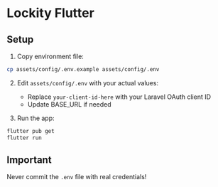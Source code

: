 # Lockity Flutter

## Setup

1. Copy environment file:
```bash
cp assets/config/.env.example assets/config/.env
```

2. Edit `assets/config/.env` with your actual values:
   - Replace `your-client-id-here` with your Laravel OAuth client ID
   - Update BASE_URL if needed

3. Run the app:
```bash
flutter pub get
flutter run
```

## Important
Never commit the `.env` file with real credentials!
